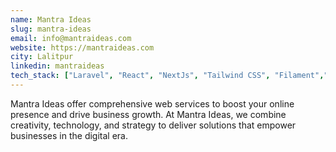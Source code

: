 ```yaml
---
name: Mantra Ideas
slug: mantra-ideas
email: info@mantraideas.com
website: https://mantraideas.com
city: Lalitpur
linkedin: mantraideas
tech_stack: ["Laravel", "React", "NextJs", "Tailwind CSS", "Filament","NodeJs"]
---
```


Mantra Ideas offer comprehensive web services to boost your online presence and drive business growth. At Mantra Ideas, we combine creativity, technology, and strategy to deliver solutions that empower businesses in the digital era.

